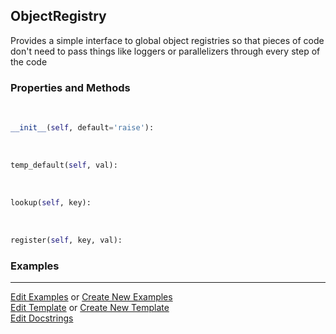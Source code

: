 ## <a id="McUtils.Scaffolding.Caches.ObjectRegistry">ObjectRegistry</a>
Provides a simple interface to global object registries
so that pieces of code don't need to pass things like loggers
or parallelizers through every step of the code

### Properties and Methods
<a id="McUtils.Scaffolding.Caches.ObjectRegistry.__init__" class="docs-object-method">&nbsp;</a>
```python
__init__(self, default='raise'): 
```

<a id="McUtils.Scaffolding.Caches.ObjectRegistry.temp_default" class="docs-object-method">&nbsp;</a>
```python
temp_default(self, val): 
```

<a id="McUtils.Scaffolding.Caches.ObjectRegistry.lookup" class="docs-object-method">&nbsp;</a>
```python
lookup(self, key): 
```

<a id="McUtils.Scaffolding.Caches.ObjectRegistry.register" class="docs-object-method">&nbsp;</a>
```python
register(self, key, val): 
```

### Examples




___

[Edit Examples](https://github.com/McCoyGroup/McUtils/edit/edit/ci/examples/ci/docs/McUtils/Scaffolding/Caches/ObjectRegistry.md) or 
[Create New Examples](https://github.com/McCoyGroup/McUtils/new/edit/?filename=ci/examples/ci/docs/McUtils/Scaffolding/Caches/ObjectRegistry.md) <br/>
[Edit Template](https://github.com/McCoyGroup/McUtils/edit/edit/ci/docs/ci/docs/McUtils/Scaffolding/Caches/ObjectRegistry.md) or 
[Create New Template](https://github.com/McCoyGroup/McUtils/new/edit/?filename=ci/docs/templates/ci/docs/McUtils/Scaffolding/Caches/ObjectRegistry.md) <br/>
[Edit Docstrings](https://github.com/McCoyGroup/McUtils/edit/edit/McUtils/Scaffolding/Caches.py?message=Update%20Docs)